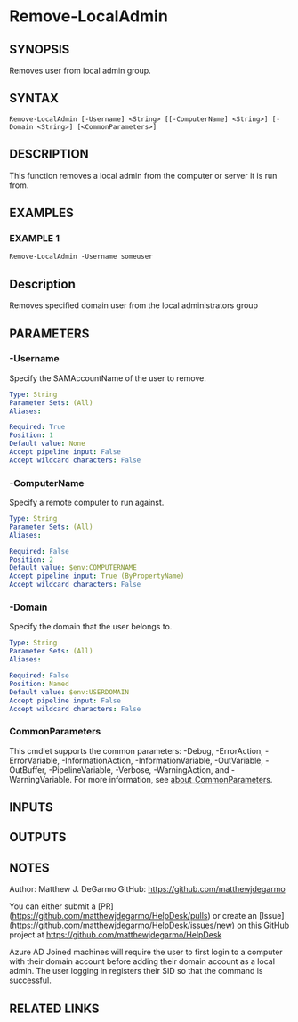 # Remove-LocalAdmin

## SYNOPSIS
Removes user from local admin group.

## SYNTAX

```
Remove-LocalAdmin [-Username] <String> [[-ComputerName] <String>] [-Domain <String>] [<CommonParameters>]
```

## DESCRIPTION
This function removes a local admin from the computer or server it is run from.

## EXAMPLES

### EXAMPLE 1
```
Remove-LocalAdmin -Username someuser
```

Description
-----------
Removes specified domain user from the local administrators group

## PARAMETERS

### -Username
Specify the SAMAccountName of the user to remove.

```yaml
Type: String
Parameter Sets: (All)
Aliases:

Required: True
Position: 1
Default value: None
Accept pipeline input: False
Accept wildcard characters: False
```

### -ComputerName
Specify a remote computer to run against.

```yaml
Type: String
Parameter Sets: (All)
Aliases:

Required: False
Position: 2
Default value: $env:COMPUTERNAME
Accept pipeline input: True (ByPropertyName)
Accept wildcard characters: False
```

### -Domain
Specify the domain that the user belongs to.

```yaml
Type: String
Parameter Sets: (All)
Aliases:

Required: False
Position: Named
Default value: $env:USERDOMAIN
Accept pipeline input: False
Accept wildcard characters: False
```

### CommonParameters
This cmdlet supports the common parameters: -Debug, -ErrorAction, -ErrorVariable, -InformationAction, -InformationVariable, -OutVariable, -OutBuffer, -PipelineVariable, -Verbose, -WarningAction, and -WarningVariable. For more information, see [about_CommonParameters](http://go.microsoft.com/fwlink/?LinkID=113216).

## INPUTS

## OUTPUTS

## NOTES
Author: Matthew J.
DeGarmo
GitHub: https://github.com/matthewjdegarmo

You can either submit a \[PR\](https://github.com/matthewjdegarmo/HelpDesk/pulls)
    or create an \[Issue\](https://github.com/matthewjdegarmo/HelpDesk/issues/new)
    on this GitHub project at https://github.com/matthewjdegarmo/HelpDesk

Azure AD Joined machines will require the user to first login to a computer with their domain account before adding their domain account as a local admin.
The user logging in registers their SID so that the command is successful.

## RELATED LINKS
